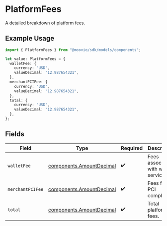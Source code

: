 # PlatformFees

A detailed breakdown of platform fees.

## Example Usage

```typescript
import { PlatformFees } from "@moovio/sdk/models/components";

let value: PlatformFees = {
  walletFee: {
    currency: "USD",
    valueDecimal: "12.987654321",
  },
  merchantPCIFee: {
    currency: "USD",
    valueDecimal: "12.987654321",
  },
  total: {
    currency: "USD",
    valueDecimal: "12.987654321",
  },
};
```

## Fields

| Field                                                                | Type                                                                 | Required                                                             | Description                                                          |
| -------------------------------------------------------------------- | -------------------------------------------------------------------- | -------------------------------------------------------------------- | -------------------------------------------------------------------- |
| `walletFee`                                                          | [components.AmountDecimal](../../models/components/amountdecimal.md) | :heavy_check_mark:                                                   | Fees associated with wallet services.                                |
| `merchantPCIFee`                                                     | [components.AmountDecimal](../../models/components/amountdecimal.md) | :heavy_check_mark:                                                   | Fees for PCI compliance.                                             |
| `total`                                                              | [components.AmountDecimal](../../models/components/amountdecimal.md) | :heavy_check_mark:                                                   | Total platform fees.                                                 |